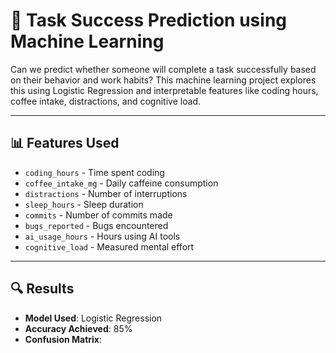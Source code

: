 # 🧠 Task Success Prediction using Machine Learning

Can we predict whether someone will complete a task successfully based on their behavior and work habits? This machine learning project explores this using Logistic Regression and interpretable features like coding hours, coffee intake, distractions, and cognitive load.

---

## 📊 Features Used

- `coding_hours` - Time spent coding
- `coffee_intake_mg` - Daily caffeine consumption
- `distractions` - Number of interruptions
- `sleep_hours` - Sleep duration
- `commits` - Number of commits made
- `bugs_reported` - Bugs encountered
- `ai_usage_hours` - Hours using AI tools
- `cognitive_load` - Measured mental effort

---

## 🔍 Results

- **Model Used**: Logistic Regression
- **Accuracy Achieved**: 85%
- **Confusion Matrix**:
